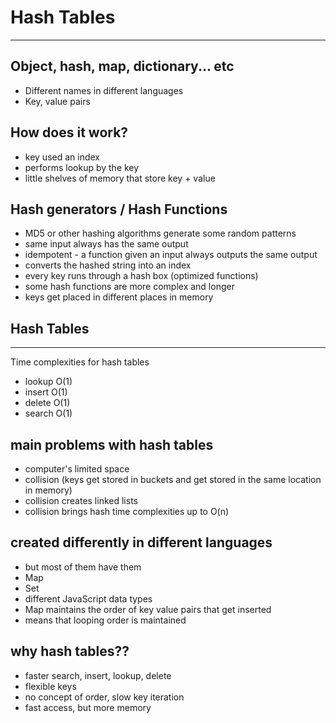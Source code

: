 # Hash Tables
---
## Object, hash, map, dictionary... etc

 - Different names in different languages
 - Key, value pairs

## How does it work?
 - key used an index
 - performs lookup by the key
 - little shelves of memory that store key + value

## Hash generators / Hash Functions
 - MD5 or other hashing algorithms generate some random patterns
 - same input always has the same output
 - idempotent - a function given an input always outputs the same output
 - converts the hashed string into an index
 - every key runs through a hash box (optimized functions)
 - some hash functions are more complex and longer
 - keys get placed in different places in memory

## Hash Tables
---
Time complexities for hash tables
 - lookup O(1)
 - insert O(1)
 - delete O(1)
 - search O(1)

## main problems with hash tables
 - computer's limited space
 - collision (keys get stored in buckets and get stored in the same location in memory)
 - collision creates linked lists
 - collision brings hash time complexities up to O(n)

## created differently in different languages
 - but most of them have them
 - Map
 - Set
 - different JavaScript data types
 - Map maintains the order of key value pairs that get inserted
 - means that looping order is maintained


## why hash tables??
 - faster search, insert, lookup, delete
 - flexible keys
 - no concept of order, slow key iteration
 - fast access, but more memory
